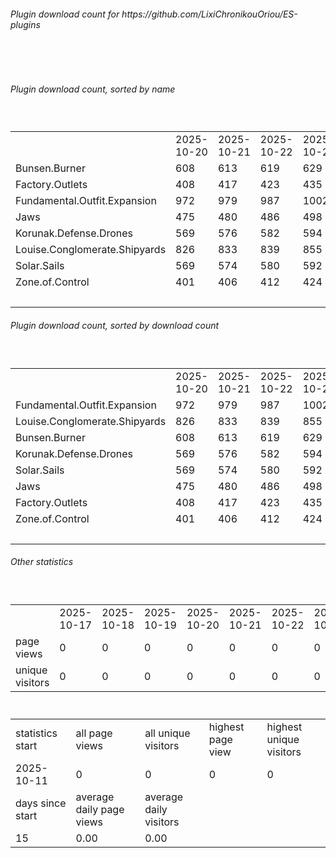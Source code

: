 <h6>Plugin download count for https://github.com/LixiChronikouOriou/ES-plugins</h6><br>
<br>
<h6>Plugin download count, sorted by name</h6><sub><sup><br>
<table>
	<tr>
		<td></td>
		<td>2025-10-20</td>
		<td>2025-10-21</td>
		<td>2025-10-22</td>
		<td>2025-10-23</td>
		<td>2025-10-24</td>
		<td>2025-10-25</td>
		<td>2025-10-26</td>
		<td>today +</td>
	</tr>
	<tr>
		<td>Bunsen.Burner</td>
		<td>608</td>
		<td>613</td>
		<td>619</td>
		<td>629</td>
		<td>659</td>
		<td>697</td>
		<td>709</td>
		<td>+ 12</td>
	</tr>
	<tr>
		<td>Factory.Outlets</td>
		<td>408</td>
		<td>417</td>
		<td>423</td>
		<td>435</td>
		<td>465</td>
		<td>506</td>
		<td>518</td>
		<td>+ 12</td>
	</tr>
	<tr>
		<td>Fundamental.Outfit.Expansion</td>
		<td>972</td>
		<td>979</td>
		<td>987</td>
		<td>1002</td>
		<td>1035</td>
		<td>1081</td>
		<td>1093</td>
		<td>+ 12</td>
	</tr>
	<tr>
		<td>Jaws</td>
		<td>475</td>
		<td>480</td>
		<td>486</td>
		<td>498</td>
		<td>528</td>
		<td>564</td>
		<td>576</td>
		<td>+ 12</td>
	</tr>
	<tr>
		<td>Korunak.Defense.Drones</td>
		<td>569</td>
		<td>576</td>
		<td>582</td>
		<td>594</td>
		<td>624</td>
		<td>662</td>
		<td>675</td>
		<td>+ 13</td>
	</tr>
	<tr>
		<td>Louise.Conglomerate.Shipyards</td>
		<td>826</td>
		<td>833</td>
		<td>839</td>
		<td>855</td>
		<td>879</td>
		<td>916</td>
		<td>929</td>
		<td>+ 13</td>
	</tr>
	<tr>
		<td>Solar.Sails</td>
		<td>569</td>
		<td>574</td>
		<td>580</td>
		<td>592</td>
		<td>615</td>
		<td>654</td>
		<td>668</td>
		<td>+ 14</td>
	</tr>
	<tr>
		<td>Zone.of.Control</td>
		<td>401</td>
		<td>406</td>
		<td>412</td>
		<td>424</td>
		<td>447</td>
		<td>486</td>
		<td>498</td>
		<td>+ 12</td>
	</tr>
	<tr>
		<td></td>
		<td></td>
		<td></td>
		<td></td>
		<td></td>
		<td></td>
		<td></td>
		<td>5666</td>
		<td>100</td>
	</tr>
</table>
</sub></sup>
<h6>Plugin download count, sorted by download count</h6><sub><sup><br>
<table>
	<tr>
		<td></td>
		<td>2025-10-20</td>
		<td>2025-10-21</td>
		<td>2025-10-22</td>
		<td>2025-10-23</td>
		<td>2025-10-24</td>
		<td>2025-10-25</td>
		<td>2025-10-26</td>
		<td>today +</td>
	</tr>
	<tr>
		<td>Fundamental.Outfit.Expansion</td>
		<td>972</td>
		<td>979</td>
		<td>987</td>
		<td>1002</td>
		<td>1035</td>
		<td>1081</td>
		<td>1093</td>
		<td>+ 12</td>
	</tr>
	<tr>
		<td>Louise.Conglomerate.Shipyards</td>
		<td>826</td>
		<td>833</td>
		<td>839</td>
		<td>855</td>
		<td>879</td>
		<td>916</td>
		<td>929</td>
		<td>+ 13</td>
	</tr>
	<tr>
		<td>Bunsen.Burner</td>
		<td>608</td>
		<td>613</td>
		<td>619</td>
		<td>629</td>
		<td>659</td>
		<td>697</td>
		<td>709</td>
		<td>+ 12</td>
	</tr>
	<tr>
		<td>Korunak.Defense.Drones</td>
		<td>569</td>
		<td>576</td>
		<td>582</td>
		<td>594</td>
		<td>624</td>
		<td>662</td>
		<td>675</td>
		<td>+ 13</td>
	</tr>
	<tr>
		<td>Solar.Sails</td>
		<td>569</td>
		<td>574</td>
		<td>580</td>
		<td>592</td>
		<td>615</td>
		<td>654</td>
		<td>668</td>
		<td>+ 14</td>
	</tr>
	<tr>
		<td>Jaws</td>
		<td>475</td>
		<td>480</td>
		<td>486</td>
		<td>498</td>
		<td>528</td>
		<td>564</td>
		<td>576</td>
		<td>+ 12</td>
	</tr>
	<tr>
		<td>Factory.Outlets</td>
		<td>408</td>
		<td>417</td>
		<td>423</td>
		<td>435</td>
		<td>465</td>
		<td>506</td>
		<td>518</td>
		<td>+ 12</td>
	</tr>
	<tr>
		<td>Zone.of.Control</td>
		<td>401</td>
		<td>406</td>
		<td>412</td>
		<td>424</td>
		<td>447</td>
		<td>486</td>
		<td>498</td>
		<td>+ 12</td>
	</tr>
	<tr>
		<td></td>
		<td></td>
		<td></td>
		<td></td>
		<td></td>
		<td></td>
		<td></td>
		<td>5666</td>
		<td>100</td>
	</tr>
</table>
</sub></sup>
<h6>Other statistics</h6><sub><sup><br>
<table>
	<tr>
		<td> </td>
		<td>2025-10-17</td>
		<td>2025-10-18</td>
		<td>2025-10-19</td>
		<td>2025-10-20</td>
		<td>2025-10-21</td>
		<td>2025-10-22</td>
		<td>2025-10-23</td>
		<td>2025-10-24</td>
		<td>2025-10-25</td>
	</tr>
	<tr>
		<td>page views</td>
		<td>0</td>
		<td>0</td>
		<td>0</td>
		<td>0</td>
		<td>0</td>
		<td>0</td>
		<td>0</td>
		<td>0</td>
		<td>0</td>
	</tr>
	<tr>
		<td>unique visitors</td>
		<td>0</td>
		<td>0</td>
		<td>0</td>
		<td>0</td>
		<td>0</td>
		<td>0</td>
		<td>0</td>
		<td>0</td>
		<td>0</td>
	</tr>
</table>
<br>
<table>
	<tr>
		<td>statistics start</td>
		<td>all page views</td>
		<td>all unique visitors</td>
		<td>highest page view</td>
		<td>highest unique visitors</td>
	</tr>
	<tr>
		<td>2025-10-11</td>
		<td>0</td>
		<td>0</td>
		<td>0</td>
		<td>0</td>
	</tr>
	<tr>
		<td>days since start</td>
		<td>average daily page views</td>
		<td>average daily visitors</td>
		<td></td>
		<td></td>
	</tr>
	<tr>
		<td>15</td>
		<td>0.00</td>
		<td>0.00</td>
		<td></td>
		<td></td>
	</tr>
</table>
</sub></sup>
